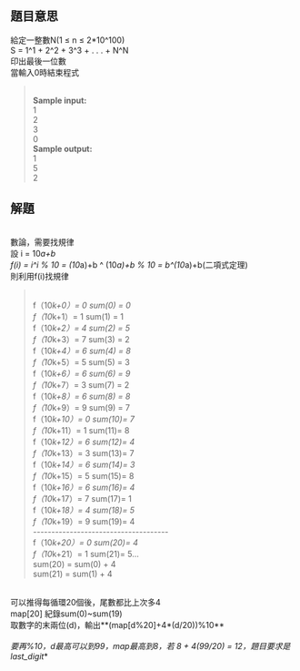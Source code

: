 ## 題目意思<br>
給定一整數N(1 ≤ n ≤ 2*10^100)
<br>S = 1^1 + 2^2 + 3^3 + . . . + N^N
<br>印出最後一位數
<br>當輸入0時結束程式
><br>**Sample input:**
<br>1
<br>2
<br>3
<br>0
<br>**Sample output:**
<br>1
<br>5
<br>2


## 解題<br>

<br>數論，需要找規律
<br>設 i = 10*a+b
<br>f(i) = i^i % 10 = (10*a)+b ^ (10*a)+b % 10 = b^(10*a)+b(二項式定理)
<br>則利用f(i)找規律
><br>f（10*k+0）= 0		sum(0) = 0
<br>f（10*k+1）= 1		sum(1) = 1
<br>f（10*k+2）= 4		sum(2) = 5
<br>f（10*k+3）= 7		sum(3) = 2
<br>f（10*k+4）= 6		sum(4) = 8
<br>f（10*k+5）= 5		sum(5) = 3
<br>f（10*k+6）= 6		sum(6) = 9
<br>f（10*k+7）= 3		sum(7) = 2
<br>f（10*k+8）= 6		sum(8) = 8
<br>f（10*k+9）= 9		sum(9) = 7
<br>f（10*k+10）= 0		sum(10)= 7
<br>f（10*k+11）= 1		sum(11)= 8
<br>f（10*k+12）= 6		sum(12)= 4
<br>f（10*k+13）= 3		sum(13)= 7
<br>f（10*k+14）= 6		sum(14)= 3
<br>f（10*k+15）= 5		sum(15)= 8
<br>f（10*k+16）= 6		sum(16)= 4
<br>f（10*k+17）= 7		sum(17)= 1
<br>f（10*k+18）= 4		sum(18)= 5
<br>f（10*k+19）= 9		sum(19)= 4
<br>-------------------------------------
<br>f（10*k+20）= 0		sum(20)= 4
<br>f（10*k+21）= 1		sum(21)= 5...
<br>sum(20) = sum(0) + 4
<br>sum(21) = sum(1) + 4

<br>可以推得每循環20個後，尾數都比上次多4
<br>map[20] 紀錄sum(0)~sum(19)
<br>取數字的末兩位(d)，輸出**(map[d%20]+4*(d/20))%10**
<br><br>**要再%10，d最高可以到99，map最高到8，若 8 + 4*(99/20) = 12，題目要求是last_digit**
